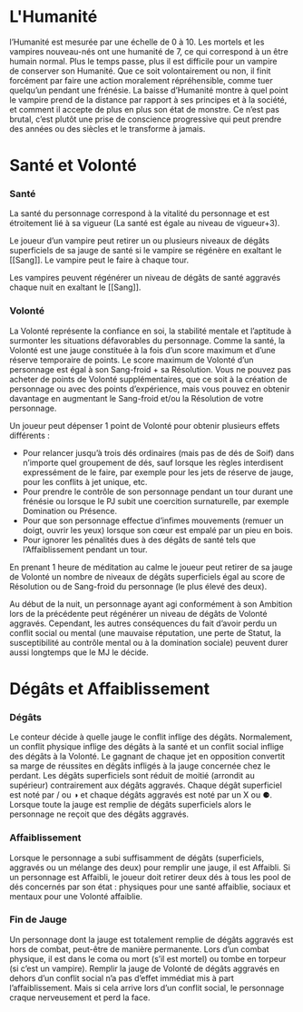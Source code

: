 # L'Humanité

l’Humanité est mesurée par une échelle de 0 à 10. Les mortels et les vampires nouveau-nés ont une humanité de 7, ce qui correspond à un être humain normal. Plus le temps passe, plus il est difficile pour un vampire de conserver son Humanité. Que ce soit volontairement ou non, il finit forcément par faire une action moralement répréhensible, comme tuer quelqu’un pendant une frénésie.
La baisse d’Humanité montre à quel point le vampire prend de la distance par rapport à ses principes et à la société, et comment il accepte de plus en plus son état de monstre. Ce n’est pas brutal, c’est plutôt une prise de conscience progressive qui peut prendre des années ou des siècles et le transforme à jamais.


# Santé et Volonté

### Santé

La santé du personnage correspond à la vitalité du personnage et est étroitement lié à sa vigueur (La santé est égale au niveau de vigueur+3).

Le joueur d’un vampire peut retirer un ou plusieurs niveaux de dégâts superficiels de sa jauge de santé si le vampire se régénère en exaltant le [[Sang]]. Le vampire peut le faire à chaque tour.

Les vampires peuvent régénérer un niveau de dégâts de santé aggravés chaque nuit en exaltant le [[Sang]].

### Volonté

La Volonté représente la confiance en soi, la stabilité mentale et l’aptitude à surmonter les situations défavorables du personnage. Comme la santé, la Volonté est une jauge constituée à la fois d’un score maximum et d’une réserve temporaire de points. 
Le score maximum de Volonté d’un personnage est égal à son Sang-froid + sa Résolution. Vous ne pouvez pas acheter de points de Volonté supplémentaires, que ce soit à la création de personnage ou avec des points d’expérience, mais vous pouvez en obtenir davantage en augmentant le Sang-froid et/ou la Résolution de votre personnage.

Un joueur peut dépenser 1 point de Volonté pour obtenir plusieurs effets différents :
- Pour relancer jusqu’à trois dés ordinaires (mais pas de dés de Soif) dans n’importe quel groupement de dés, sauf lorsque les règles interdisent expressément de le faire, par exemple pour les jets de réserve de jauge, pour les conflits à jet unique, etc.
- Pour prendre le contrôle de son personnage pendant un tour durant une frénésie ou lorsque le PJ subit une coercition surnaturelle, par exemple Domination ou Présence.
- Pour que son personnage effectue d’infimes mouvements (remuer un doigt, ouvrir les yeux) lorsque son cœur est empalé par un pieu en bois.
- Pour ignorer les pénalités dues à des dégâts de santé tels que l’Affaiblissement pendant un tour.

En prenant 1 heure de méditation au calme le joueur peut retirer de sa jauge de Volonté un nombre de niveaux de dégâts superficiels égal au score de Résolution ou de Sang-froid du personnage (le plus élevé des deux).

Au début de la nuit, un personnage ayant agi conformément à son Ambition lors de la précédente peut régénérer un niveau de dégâts
de Volonté aggravés. Cependant, les autres conséquences du fait d’avoir perdu un conflit social ou mental (une mauvaise réputation, une perte de Statut, la susceptibilité au contrôle mental ou à la domination sociale) peuvent durer aussi longtemps que le MJ le décide.


# Dégâts et Affaiblissement

### Dégâts

Le conteur décide à quelle jauge le conflit inflige des dégâts. Normalement, un conflit physique inflige des dégâts à la santé et un conflit social inflige des dégâts à la Volonté.
Le gagnant de chaque jet en opposition convertit sa marge de réussites en dégâts infligés à la jauge concernée chez le perdant.
Les dégâts superficiels sont réduit de moitié (arrondit au supérieur) contrairement aux dégâts aggravés. 
Chaque dégât superficiel est noté par / ou ◑ et chaque dégâts aggravés est noté par un X ou ⚈. Lorsque toute la jauge est remplie de dégâts superficiels alors le personnage ne reçoit que des dégâts aggravés.

### Affaiblissement
Lorsque le personnage a subi suffisamment de dégâts (superficiels, aggravés ou un mélange des deux) pour remplir une jauge, il est Affaibli. Si un personnage est Affaibli, le joueur doit retirer deux dés à tous les pool de dés concernés par son état : physiques pour une santé affaiblie, sociaux et mentaux pour une Volonté affaiblie.

### Fin de Jauge
Un personnage dont la jauge est totalement remplie de dégâts aggravés est hors de combat, peut-être de manière permanente.
Lors d’un combat physique, il est dans le coma ou mort (s’il est mortel)
ou tombe en torpeur (si c’est un vampire).
Remplir la jauge de Volonté de dégâts aggravés en dehors d’un conflit social n’a pas d’effet immédiat mis à part l’affaiblissement. Mais si cela arrive lors d’un conflit social, le personnage craque nerveusement et perd la face.